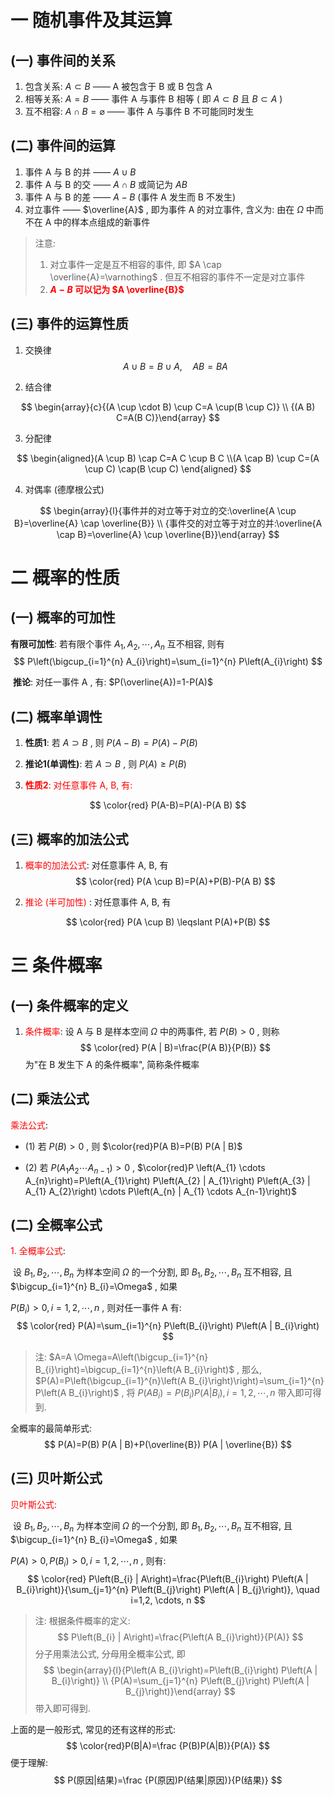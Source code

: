 # 一 随机事件及其运算

## (一) 事件间的关系

1. 包含关系:  $A \subset B$ —— A 被包含于 B 或 B 包含 A
2. 相等关系: $A=B$  —— 事件 A 与事件 B 相等 ( 即 $A \subset B$ 且 $B \subset A$ ) 
3. 互不相容: $A \cap B=\varnothing$ —— 事件 A 与事件 B 不可能同时发生



## (二) 事件间的运算

1. 事件 A 与 B 的并 —— $A \cup B$
2. 事件 A 与 B 的交 —— $A \cap B$ 或简记为 $AB$ 
3. 事件 A 与 B 的差 —— $A-B$ (事件 A 发生而 B 不发生)
4. 对立事件 —— $\overline{A}$ ,  即为事件 A 的对立事件,  含义为: 由在 $\Omega$ 中而不在 A 中的样本点组成的新事件

> 注意: 
>
> 1. 对立事件一定是互不相容的事件,  即 $A \cap \overline{A}=\varnothing$ . 但互不相容的事件不一定是对立事件
> 2.  <font color=red>**$A-B$ 可以记为 $A \overline{B}$** </font>



## (三) 事件的运算性质

1. 交换律
   $$
   A \cup B=B \cup A, \quad A B=B A
   $$

2. 结合律

$$
\begin{array}{c}{(A \cup \cdot B) \cup C=A \cup(B \cup C)} \\ {(A B) C=A(B C)}\end{array}
$$

3. 分配律

$$
\begin{aligned}(A \cup B) \cap C=A C \cup B C \\(A \cap B) \cup C=(A \cup C) \cap(B \cup C) \end{aligned}
$$

4. 对偶率 (德摩根公式)

$$
\begin{array}{l}{事件并的对立等于对立的交:\overline{A \cup B}=\overline{A} \cap \overline{B}} \\ {事件交的对立等于对立的并:\overline{A \cap B}=\overline{A} \cup \overline{B}}\end{array} 
$$





# 二 概率的性质

## (一) 概率的可加性

**有限可加性**:    若有限个事件 $A_{1}, A_{2}, \cdots, A_{n}$ 互不相容, 则有
$$
P\left(\bigcup_{i=1}^{n} A_{i}\right)=\sum_{i=1}^{n} P\left(A_{i}\right)
$$


​     **推论**:  对任一事件 A , 有:  $P(\overline{A})=1-P(A)$



## (二) 概率单调性

1. **性质1**:  若 $A \supset B$ , 则 $P(A-B)=P(A)-P(B)$ 



2. **推论1(单调性)**: 若 $A \supset B$ , 则 $P(A) \geqslant P(B)$



3. <font color=red>**性质2**:  对任意事件 A, B, 有:</font>

$$
\color{red} P(A-B)=P(A)-P(A B)
$$



## (三) 概率的加法公式

1. <font color=red>概率的加法公式</font>:   对任意事件 A, B, 有
   $$
   \color{red} P(A \cup B)=P(A)+P(B)-P(A B)
   $$
   
2. <font color=red>推论 (半可加性) </font>:   对任意事件 A, B, 有

$$
\color{red} P(A \cup B) \leqslant P(A)+P(B)
$$





# 三 条件概率

## (一) 条件概率的定义

1. <font color=red>条件概率</font>:   设 A 与 B 是样本空间 $\Omega$ 中的两事件,  若 $P(B)>0$ , 则称
   $$
   \color{red} P(A | B)=\frac{P(A B)}{P(B)}
   $$
   为"在 B 发生下 A 的条件概率",  简称条件概率



## (二) 乘法公式

<font color= red>乘法公式</font>:  

- (1) 若 $P(B)>0$ , 则 $\color{red}P(A B)=P(B) P(A | B)$ 

- (2) 若 $P\left(A_{1} A_{2} \cdots A_{n-1}\right)>0$ , $\color{red}P \left(A_{1} \cdots A_{n}\right)=P\left(A_{1}\right) P\left(A_{2} | A_{1}\right) P\left(A_{3} | A_{1} A_{2}\right) \cdots P\left(A_{n} | A_{1} \cdots A_{n-1}\right)$ 



## (二) 全概率公式

<font color= red>1. 全概率公式</font>:

​	设 $B_{1}, B_{2}, \cdots, B_{n}$ 为样本空间 $\Omega$ 的一个分割,  即 $B_{1}, B_{2}, \cdots, B_{n}$ 互不相容,  且 $\bigcup_{i=1}^{n} B_{i}=\Omega$ ,  如果

$P\left(B_{i}\right)>0, i=1,2, \cdots, n$ ,  则对任一事件 A 有:
$$
\color{red} P(A)=\sum_{i=1}^{n} P\left(B_{i}\right) P\left(A | B_{i}\right)
$$

> 注: $A=A \Omega=A\left(\bigcup_{i=1}^{n} B_{i}\right)=\bigcup_{i=1}^{n}\left(A B_{i}\right)$ , 那么,  $P(A)=P\left(\bigcup_{i=1}^{n}\left(A B_{i}\right)\right)=\sum_{i=1}^{n} P\left(A B_{i}\right)$ , 将 $P\left(A B_{i}\right)=P\left(B_{i}\right) P\left(A | B_{i}\right), i=1,2, \cdots, n$ 带入即可得到.

全概率的最简单形式:
$$
P(A)=P(B) P(A | B)+P(\overline{B}) P(A | \overline{B})
$$


## (三) 贝叶斯公式

<font color=red>贝叶斯公式: </font>

​	设 $B_{1}, B_{2}, \cdots, B_{n}$ 为样本空间 $\Omega$ 的一个分割,  即 $B_{1}, B_{2}, \cdots, B_{n}$ 互不相容,  且 $\bigcup_{i=1}^{n} B_{i}=\Omega$ ,  如果

$P(A)>0, P\left(B_{i}\right)>0, i=1,2, \cdots, n$ , 则有:
$$
\color{red} P\left(B_{i} | A\right)=\frac{P\left(B_{i}\right) P\left(A | B_{i}\right)}{\sum_{j=1}^{n} P\left(B_{j}\right) P\left(A | B_{j}\right)}, \quad i=1,2, \cdots, n
$$

> 注:  根据条件概率的定义:
> $$
> P\left(B_{i} | A\right)=\frac{P\left(A B_{i}\right)}{P(A)}
> $$
> 分子用乘法公式,  分母用全概率公式, 即
> $$
> \begin{array}{l}{P\left(A B_{i}\right)=P\left(B_{i}\right) P\left(A | B_{i}\right)} \\ {P(A)=\sum_{j=1}^{n} P\left(B_{j}\right) P\left(A | B_{j}\right)}\end{array}
> $$
> 带入即可得到.

上面的是一般形式, 常见的还有这样的形式:
$$
\color{red}P(B|A)=\frac {P(B)P(A|B)}{P(A)}
$$
便于理解:
$$
P(原因|结果)=\frac {P(原因)P(结果|原因)}{P(结果)}
$$
